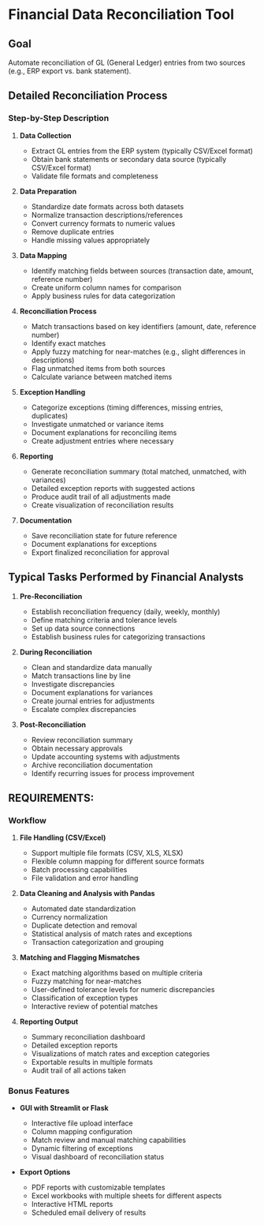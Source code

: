 # Financial Data Reconciliation Tool

## Goal
Automate reconciliation of GL (General Ledger) entries from two sources (e.g., ERP export vs. bank statement).

## Detailed Reconciliation Process

### Step-by-Step Description
1. **Data Collection**
   - Extract GL entries from the ERP system (typically CSV/Excel format)
   - Obtain bank statements or secondary data source (typically CSV/Excel format)
   - Validate file formats and completeness

2. **Data Preparation**
   - Standardize date formats across both datasets
   - Normalize transaction descriptions/references
   - Convert currency formats to numeric values
   - Remove duplicate entries
   - Handle missing values appropriately

3. **Data Mapping**
   - Identify matching fields between sources (transaction date, amount, reference number)
   - Create uniform column names for comparison
   - Apply business rules for data categorization

4. **Reconciliation Process**
   - Match transactions based on key identifiers (amount, date, reference number)
   - Identify exact matches
   - Apply fuzzy matching for near-matches (e.g., slight differences in descriptions)
   - Flag unmatched items from both sources
   - Calculate variance between matched items

5. **Exception Handling**
   - Categorize exceptions (timing differences, missing entries, duplicates)
   - Investigate unmatched or variance items
   - Document explanations for reconciling items
   - Create adjustment entries where necessary

6. **Reporting**
   - Generate reconciliation summary (total matched, unmatched, with variances)
   - Detailed exception reports with suggested actions
   - Produce audit trail of all adjustments made
   - Create visualization of reconciliation results

7. **Documentation**
   - Save reconciliation state for future reference
   - Document explanations for exceptions
   - Export finalized reconciliation for approval

## Typical Tasks Performed by Financial Analysts

1. **Pre-Reconciliation**
   - Establish reconciliation frequency (daily, weekly, monthly)
   - Define matching criteria and tolerance levels
   - Set up data source connections
   - Establish business rules for categorizing transactions

2. **During Reconciliation**
   - Clean and standardize data manually
   - Match transactions line by line
   - Investigate discrepancies
   - Document explanations for variances
   - Create journal entries for adjustments
   - Escalate complex discrepancies

3. **Post-Reconciliation**
   - Review reconciliation summary
   - Obtain necessary approvals
   - Update accounting systems with adjustments
   - Archive reconciliation documentation
   - Identify recurring issues for process improvement

## REQUIREMENTS: 

### Workflow
1. **File Handling (CSV/Excel)**
   - Support multiple file formats (CSV, XLS, XLSX)
   - Flexible column mapping for different source formats
   - Batch processing capabilities
   - File validation and error handling

2. **Data Cleaning and Analysis with Pandas**
   - Automated date standardization
   - Currency normalization
   - Duplicate detection and removal
   - Statistical analysis of match rates and exceptions
   - Transaction categorization and grouping

3. **Matching and Flagging Mismatches**
   - Exact matching algorithms based on multiple criteria
   - Fuzzy matching for near-matches
   - User-defined tolerance levels for numeric discrepancies
   - Classification of exception types
   - Interactive review of potential matches

4. **Reporting Output**
   - Summary reconciliation dashboard
   - Detailed exception reports
   - Visualizations of match rates and exception categories
   - Exportable results in multiple formats
   - Audit trail of all actions taken

### Bonus Features
- **GUI with Streamlit or Flask**
  - Interactive file upload interface
  - Column mapping configuration
  - Match review and manual matching capabilities
  - Dynamic filtering of exceptions
  - Visual dashboard of reconciliation status

- **Export Options**
  - PDF reports with customizable templates
  - Excel workbooks with multiple sheets for different aspects
  - Interactive HTML reports
  - Scheduled email delivery of results
